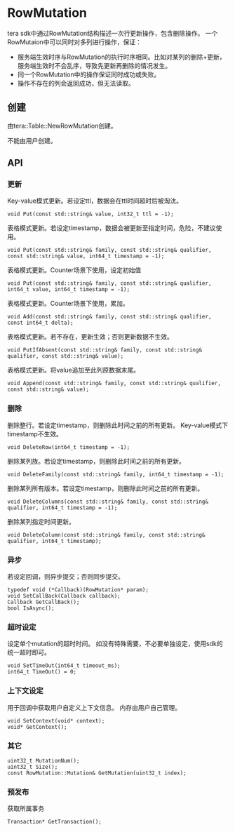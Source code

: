 # RowMutation

tera sdk中通过RowMutation结构描述一次行更新操作，包含删除操作。
一个RowMutaion中可以同时对多列进行操作，保证：
 * 服务端生效时序与RowMutation的执行时序相同。比如对某列的删除+更新，服务端生效时不会乱序，导致先更新再删除的情况发生。
 * 同一个RowMutation中的操作保证同时成功或失败。
 * 操作不存在的列会返回成功，但无法读取。

## 创建

由tera::Table::NewRowMutation创建。

不能由用户创建。
 
## API

### 更新

Key-value模式更新。若设定ttl，数据会在ttl时间超时后被淘汰。
```
void Put(const std::string& value, int32_t ttl = -1);
```
表格模式更新。若设定timestamp，数据会被更新至指定时间，危险，不建议使用。
```
void Put(const std::string& family, const std::string& qualifier, const std::string& value, int64_t timestamp = -1);
```
表格模式更新。Counter场景下使用，设定初始值
```
void Put(const std::string& family, const std::string& qualifier, int64_t value, int64_t timestamp = -1);
```
表格模式更新。Counter场景下使用，累加。
```
void Add(const std::string& family, const std::string& qualifier, const int64_t delta);
```
表格模式更新。若不存在，更新生效；否则更新数据不生效。
```
void PutIfAbsent(const std::string& family, const std::string& qualifier, const std::string& value);
```
表格模式更新。将value追加至此列原数据末尾。
```
void Append(const std::string& family, const std::string& qualifier, const std::string& value);
```

### 删除

删除整行。若设定timestamp，则删除此时间之前的所有更新。
Key-value模式下timestamp不生效。
```
void DeleteRow(int64_t timestamp = -1);
```
删除某列族。若设定timestamp，则删除此时间之前的所有更新。
```
void DeleteFamily(const std::string& family, int64_t timestamp = -1);
```
删除某列所有版本。若设定timestamp，则删除此时间之前的所有更新。
```
void DeleteColumns(const std::string& family, const std::string& qualifier, int64_t timestamp = -1);
```
删除某列指定时间更新。
```
void DeleteColumn(const std::string& family, const std::string& qualifier, int64_t timestamp);
```

### 异步

若设定回调，则异步提交；否则同步提交。
```
typedef void (*Callback)(RowMutation* param);
void SetCallBack(Callback callback);
Callback GetCallBack();
bool IsAsync(); 
```

### 超时设定

设定单个mutation的超时时间。
如没有特殊需要，不必要单独设定，使用sdk的统一超时即可。
```
void SetTimeOut(int64_t timeout_ms);
int64_t TimeOut() = 0;
```

### 上下文设定

用于回调中获取用户自定义上下文信息。
内存由用户自己管理。

```
void SetContext(void* context);
void* GetContext();
```

### 其它

```
uint32_t MutationNum();
uint32_t Size();
const RowMutation::Mutation& GetMutation(uint32_t index);
```

### 预发布

获取所属事务
```
Transaction* GetTransaction();
```
